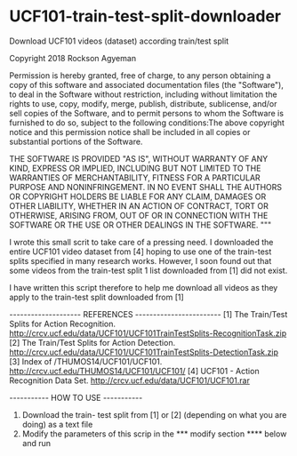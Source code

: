 # UCF101-train-test-split-downloader
Download UCF101 videos (dataset) according train/test split


Copyright 2018 Rockson Agyeman

Permission is hereby granted, free of charge, to any person obtaining a copy of this software and associated documentation 
files (the "Software"), to deal in the Software without restriction, including without limitation the rights to use, copy, 
modify, merge, publish, distribute, sublicense, and/or sell copies of the Software, and to permit persons to whom the Software 
is furnished to do so, subject to the following conditions:The above copyright notice and this permission notice shall be 
included in all copies or substantial portions of the Software.

THE SOFTWARE IS PROVIDED "AS IS", WITHOUT WARRANTY OF ANY KIND, EXPRESS OR IMPLIED, INCLUDING BUT NOT LIMITED TO THE WARRANTIES 
OF MERCHANTABILITY, FITNESS FOR A PARTICULAR PURPOSE AND NONINFRINGEMENT. IN NO EVENT SHALL THE AUTHORS OR COPYRIGHT HOLDERS BE 
LIABLE FOR ANY CLAIM, DAMAGES OR OTHER LIABILITY, WHETHER IN AN ACTION OF CONTRACT, TORT OR OTHERWISE, ARISING FROM, OUT OF OR 
IN CONNECTION WITH THE SOFTWARE OR THE USE OR OTHER DEALINGS IN THE SOFTWARE.
"""

I wrote this small scrit to take care of a pressing need. I downloaded the entire UCF101 video dataset from [4] hoping to use 
one of the train-test splits specified in many research works. However, I soon found out that some videos from the train-test 
split 1 list downloaded from [1] did not exist.

I have written this script therefore to help me download all videos as they apply to the train-test split downloaded from [1]


-------------------- REFERENCES ------------------------
[1] The Train/Test Splits for Action Recognition. http://crcv.ucf.edu/data/UCF101/UCF101TrainTestSplits-RecognitionTask.zip
[2] The Train/Test Splits for Action Detection. http://crcv.ucf.edu/data/UCF101/UCF101TrainTestSplits-DetectionTask.zip
[3] Index of /THUMOS14/UCF101/UCF101.  http://crcv.ucf.edu/THUMOS14/UCF101/UCF101/
[4] UCF101 - Action Recognition Data Set. http://crcv.ucf.edu/data/UCF101/UCF101.rar


----------- HOW TO USE -----------
1. Download the train- test split from [1] or [2] (depending on what you are doing) as a text file
2. Modify the parameters of this scrip in the *** modify section **** below and run
